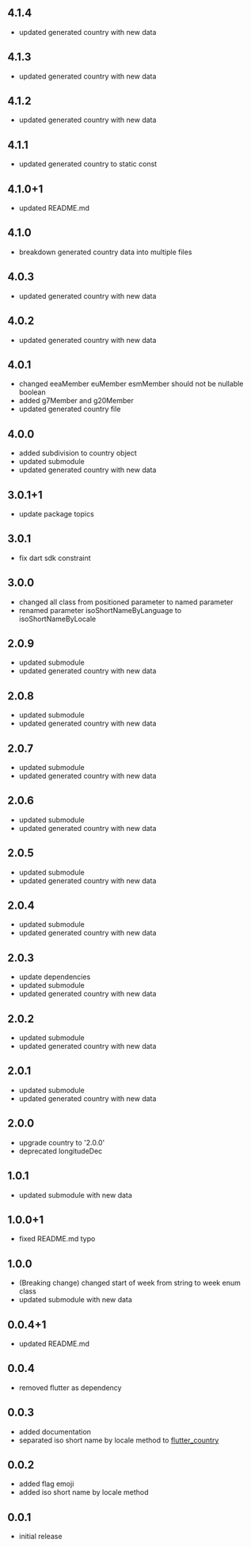 ## 4.1.4

* updated generated country with new data


## 4.1.3

* updated generated country with new data

## 4.1.2

* updated generated country with new data

## 4.1.1

* updated generated country to static const

## 4.1.0+1

* updated README.md

## 4.1.0

* breakdown generated country data into multiple files

## 4.0.3

* updated generated country with new data

## 4.0.2

* updated generated country with new data

## 4.0.1

* changed eeaMember euMember esmMember should not be nullable boolean
* added g7Member and g20Member
* updated generated country file

## 4.0.0

* added subdivision to country object
* updated submodule
* updated generated country with new data

## 3.0.1+1

* update package topics

## 3.0.1

* fix dart sdk constraint

## 3.0.0

* changed all class from positioned parameter to named parameter
* renamed parameter isoShortNameByLanguage to isoShortNameByLocale

## 2.0.9

* updated submodule
* updated generated country with new data

## 2.0.8

* updated submodule
* updated generated country with new data

## 2.0.7

* updated submodule
* updated generated country with new data

## 2.0.6

* updated submodule
* updated generated country with new data

## 2.0.5

* updated submodule
* updated generated country with new data

## 2.0.4

* updated submodule
* updated generated country with new data

## 2.0.3

* update dependencies
* updated submodule
* updated generated country with new data

## 2.0.2

* updated submodule
* updated generated country with new data

## 2.0.1

* updated submodule
* updated generated country with new data

## 2.0.0

* upgrade country to '2.0.0'
* deprecated longitudeDec

## 1.0.1

* updated submodule with new data

## 1.0.0+1

* fixed README.md typo

## 1.0.0

* (Breaking change) changed start of week from string to week enum class
* updated submodule with new data

## 0.0.4+1

* updated README.md

## 0.0.4

* removed flutter as dependency

## 0.0.3

* added documentation
* separated iso short name by locale method to [flutter_country](https://github.com/aaassseee/country/tree/master/flutter_country)

## 0.0.2

* added flag emoji
* added iso short name by locale method

## 0.0.1

* initial release
